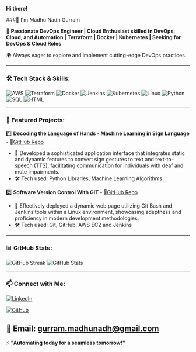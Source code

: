 **Hi there!** 

###👋 I'm Madhu Nadh Gurram

🚀 **Passionate DevOps Engineer | Cloud Enthusiast skilled in DevOps, Cloud, and Automation | Terraform | Docker | Kubernetes | Seeking for DevOps & Cloud Roles**

🌍 Always eager to explore and implement cutting-edge DevOps practices.

---
### 🛠 Tech Stack & Skills:
![AWS](https://img.shields.io/badge/AWS-232F3E?style=for-the-badge&logo=amazonaws&logoColor=white)
![Terraform](https://img.shields.io/badge/Terraform-7B42BC?style=for-the-badge&logo=terraform&logoColor=white)
![Docker](https://img.shields.io/badge/Docker-2496ED?style=for-the-badge&logo=docker&logoColor=white)
![Jenkins](https://img.shields.io/badge/Jenkins-D24939?style=for-the-badge&logo=jenkins&logoColor=white)
![Kubernetes](https://img.shields.io/badge/Kubernetes-326CE5?style=for-the-badge&logo=kubernetes&logoColor=white)
![Linux](https://img.shields.io/badge/Linux-FCC624?style=for-the-badge&logo=linux&logoColor=black)
![Python](https://img.shields.io/badge/Python-FCC624?style=for-the-badge&logo=python&logoColor=black) 
![SQL](https://img.shields.io/badge/SQL-4479A1?style=for-the-badge&logo=mysql&logoColor=white)
![HTML](https://img.shields.io/badge/HTML5-E34F26?style=for-the-badge&logo=html5&logoColor=white)

---

### 📌 Featured Projects:

1️⃣ **Decoding the Language of Hands - Machine Learning in Sign Language** - 🔗[GitHub Repo](https://github.com/MadhunadhGurram/Decoding_the_Language_of_Hands-SignLanguage)
   - 🌟 Developed a sophisticated application interface that integrates static and dynamic features to convert sign gestures to text and text-to-speech (TTS), facilitating communication for individuals with deaf and mute impairments.
   - 🛠 Tech used: Python Libraries, Machine Learning Algorithms

2️⃣ **Software Version Control With GIT** - 🔗[GitHub Repo](https://github.com/MadhunadhGurram/Software_Version_Control_With_Git) 
   - 🌟 Effectively deployed a dynamic web page utilizing Git Bash and Jenkins tools within a Linux environment, showcasing adeptness and proficiency in modern development methodologies.
   - 🛠 Tech used: Git, GitHub, AWS EC2 and Jenkins

---

### 📊 GitHub Stats:

![GitHub Streak](https://github-readme-streak-stats.herokuapp.com/?user=madhunadhgurram&theme=tokyonight)
![GitHub Stats](https://github-readme-stats.vercel.app/api?username=madhunadhgurram&show_icons=true&theme=tokyonight)

---

### 📫 Connect with Me:

[![LinkedIn](https://img.shields.io/badge/LinkedIn-0A66C2?style=for-the-badge&logo=linkedin&logoColor=white)](http://www.linkedin.com/in/madhunadh-gurram-51141420a)  

[![GitHub](https://img.shields.io/badge/GitHub-181717?style=for-the-badge&logo=github&logoColor=white)](https://github.com/madhunadhgurram)  

📧 Email: gurram.madhunadh@gmail.com
---

⚡ **"Automating today for a seamless tomorrow!"**
